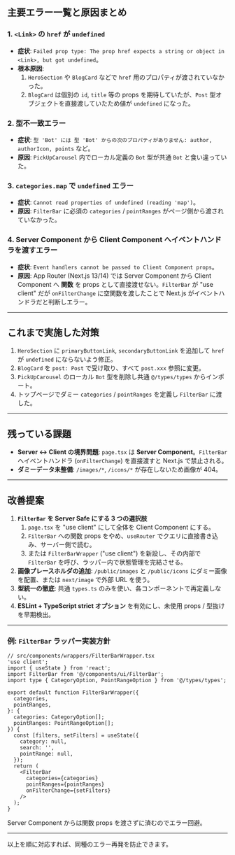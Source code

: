 ## 主要エラー一覧と原因まとめ

### 1. `<Link>` の `href` が `undefined`
- **症状**: `Failed prop type: The prop href expects a string or object in <Link>, but got undefined`。
- **根本原因**:
  1. `HeroSection` や `BlogCard` などで `href` 用のプロパティが渡されていなかった。
  2. `BlogCard` は個別の `id`, `title` 等の props を期待していたが、`Post` 型オブジェクトを直接渡していたため値が `undefined` になった。

### 2. 型不一致エラー
- **症状**: `型 'Bot' には 型 'Bot' からの次のプロパティがありません: author, authorIcon, points` など。
- **原因**: `PickUpCarousel` 内でローカル定義の `Bot` 型が共通 `Bot` と食い違っていた。

### 3. `categories.map` で `undefined` エラー
- **症状**: `Cannot read properties of undefined (reading 'map')`。
- **原因**: `FilterBar` に必須の `categories` / `pointRanges` がページ側から渡されていなかった。

### 4. **Server Component から Client Component へイベントハンドラを渡すエラー**
- **症状**: `Event handlers cannot be passed to Client Component props`。
- **原因**: App Router (Next.js 13/14) では Server Component から Client Component へ **関数** を props として直接渡せない。`FilterBar` が "use client" だが `onFilterChange` に空関数を渡したことで Next.js がイベントハンドラだと判断しエラー。

---

## これまで実施した対策
1. `HeroSection` に `primaryButtonLink`, `secondaryButtonLink` を追加して `href` が `undefined` にならないよう修正。
2. `BlogCard` を `post: Post` で受け取り、すべて `post.xxx` 参照に変更。
3. `PickUpCarousel` のローカル `Bot` 型を削除し共通 `@/types/types` からインポート。
4. トップページでダミー `categories` / `pointRanges` を定義し `FilterBar` に渡した。

---

## 残っている課題
- **Server ↔ Client の境界問題**: `page.tsx` は **Server Component**。`FilterBar` へイベントハンドラ (`onFilterChange`) を直接渡すと Next.js で禁止される。
- **ダミーデータ未整備**: `/images/*`, `/icons/*` が存在しないため画像が 404。

---

## 改善提案
1. **`FilterBar` を Server Safe にする 3 つの選択肢**
   1. `page.tsx` を "use client" にして全体を Client Component にする。
   2. `FilterBar` への関数 props をやめ、`useRouter` でクエリに直接書き込み、サーバー側で読む。
   3. または `FilterBarWrapper` ("use client") を新設し、その内部で `FilterBar` を呼び、ラッパー内で状態管理を完結させる。
2. **画像プレースホルダの追加**: `/public/images` と `/public/icons` にダミー画像を配置、または `next/image` で外部 URL を使う。
3. **型統一の徹底**: 共通 `types.ts` のみを使い、各コンポーネントで再定義しない。
4. **ESLint + TypeScript strict オプション** を有効にし、未使用 props / 型抜けを早期検出。

---

### 例: `FilterBar` ラッパー実装方針
```tsx
// src/components/wrappers/FilterBarWrapper.tsx
'use client';
import { useState } from 'react';
import FilterBar from '@/components/ui/FilterBar';
import type { CategoryOption, PointRangeOption } from '@/types/types';

export default function FilterBarWrapper({
  categories,
  pointRanges,
}: {
  categories: CategoryOption[];
  pointRanges: PointRangeOption[];
}) {
  const [filters, setFilters] = useState({
    category: null,
    search: '',
    pointRange: null,
  });
  return (
    <FilterBar
      categories={categories}
      pointRanges={pointRanges}
      onFilterChange={setFilters}
    />
  );
}
```
Server Component からは関数 props を渡さずに済むのでエラー回避。

---

以上を順に対応すれば、同種のエラー再発を防止できます。
